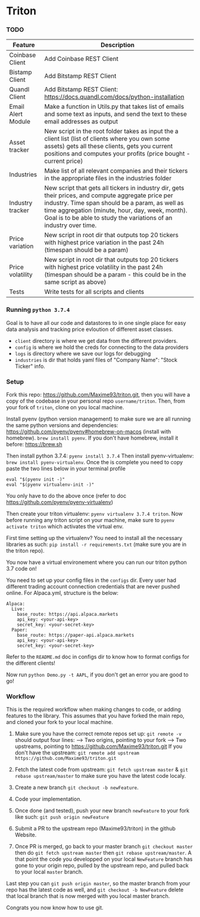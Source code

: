 # Triton

### TODO

| Feature | Description |
| --- | --- |
| Coinbase Client | Add Coinbase REST Client |
| Bistamp Client | Add Bitstamp REST Client |
| Quandl Client | Add Bitstamp REST Client: https://docs.quandl.com/docs/python-installation
| Email Alert Module | Make a function in Utils.py that takes list of emails and some text as inputs, and send the text to these email addresses as output
| Asset tracker | New script in the root folder takes as input the a client list (list of clients where you own some assets) gets all these clients, gets you current positions and computes your profits (price bought - current price)
| Industries | Make list of all relevant companies and their tickers in the appropriate files in the industries folder
| Industry tracker | New script that gets all tickers in industry dir, gets their prices, and compute aggregate price per industry. Time span should be a param, as well as time aggregation (minute, hour, day, week, month). Goal is to be able to study the variations of an industry over time.
| Price variation | New script in root dir that outputs top 20 tickers with highest price variation in the past 24h (timespan should be a param)
| Price volatility| New script in root dir that outputs top 20 tickers with highest price volatility in the past 24h (timespan should be a param - this could be in the same script as above)
| Tests | Write tests for all scripts and clients

### Running `python 3.7.4`
Goal is to have all our code and datastores to in one single place for easy data analysis and tracking price evloution of different asset classes.

- `client` directory is where we get data from the different providers.
- `config` is where we hold the creds for connecting to the data providers
- `logs` is directory where we save our logs for debugging
- `industries` is dir that holds yaml files of "Company Name": "Stock Ticker" info.

### Setup
Fork this repo: https://github.com/Maxime93/triton.git, then you will have a copy of the codebase in your personal repo `username/triton`.
Then, from your fork of `triton`, clone on you local machine.

Install pyenv (python version management) to make sure we are all running the same python versions and dependencies: https://github.com/pyenv/pyenv#homebrew-on-macos (install with homebrew). `brew install pyenv`. If you don't have homebrew, install it before: https://brew.sh

Then install python 3.7.4: `pyenv install 3.7.4`
Then install pyenv-virtualenv: `brew install pyenv-virtualenv`.
Once the is complete you need to copy paste the two lines below in your terminal profile
```
eval "$(pyenv init -)"
eval "$(pyenv virtualenv-init -)"
```
You only have to do the above once (refer to doc https://github.com/pyenv/pyenv-virtualenv)

Then create your triton virtualenv: `pyenv virtualenv 3.7.4 triton`. Now before running any triton script on your machine, make sure to `pyenv activate triton` which activates the virtual env.

First time setting up the virtualenv? You need to install all the necessary libraries as such: `pip install -r requirements.txt` (make sure you are in the triton repo).

You now have a virtual environement where you can run our triton python 3.7 code on!

You need to set up your config files in the `configs` dir. Every user had different trading account connection credentials that are never pushed online.
For Alpaca.yml, structure is the below:
```
Alpaca:
  Live:
    base_route: https://api.alpaca.markets
    api_key: <your-api-key>
    secret_key: <your-secret-key>
  Paper:
    base_route: https://paper-api.alpaca.markets
    api_key: <your-api-key>
    secret_key: <your-secret-key>
```
Refer to the `README.md` doc in configs dir to know how to format configs for the different clients!

Now run `python Demo.py -t AAPL`, if you don't get an error you are good to go!

### Workflow

This is the required workflow when making changes to code, or adding features to the library. This assumes that you have forked the main repo, and cloned your fork to your local machine.

1. Make sure you have the correct remote repos set up:
`git remote -v` should output four lines:
--> Two origins, pointing to your fork
--> Two upstreams, pointing to https://github.com/Maxime93/triton.git
If you don't have the upstream: `git remote add upstream https://github.com/Maxime93/triton.git`

2. Fetch the latest code from upstream: `git fetch upstream master` & `git rebase upstream/master` to make sure you have the latest code localy.
3. Create a new branch `git checkout -b newFeature`.
4. Code your implementation.
5. Once done (and tested), push your new branch `newFeature` to your fork like such: `git push origin newFeature`
6. Submit a PR to the upstream repo (Maxime93/triton) in the github Website.
7. Once PR is merged, go back to your master branch `git checkout master` then do `git fetch upstream master` then `git rebase upstream/master`. A that point the code you developped on your local `NewFeature` branch has gone to your origin repo, pulled by the upstream repo, and pulled back to your local `master` branch.

Last step you can `git push origin master`, so the master branch from your repo has the latest code as well, and `git checkout -b NewFeature` delete that local branch that is now merged with you local master branch.

Congrats you now know how to use git.